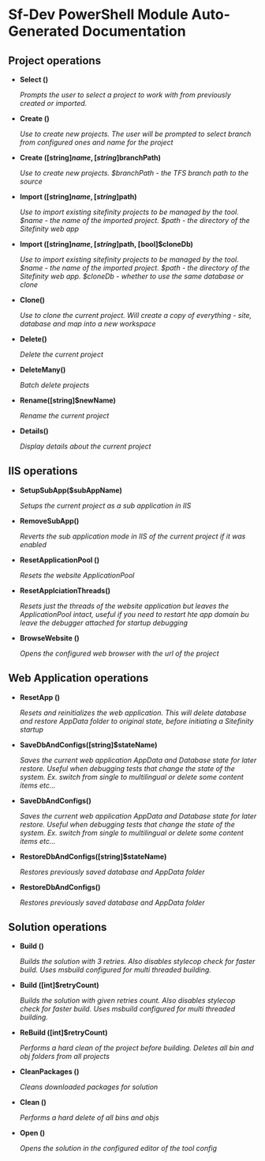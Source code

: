 ﻿# Sf-Dev PowerShell Module Auto-Generated Documentation
## Project operations

- __Select ()__

    _Prompts the user to select a project to work with from previously created or imported._

- __Create ()__

    _Use to create new projects. The user will be prompted to select branch from configured ones and name for the project_

- __Create ([string]$name, [string]$branchPath)__

    _Use to create new projects. $branchPath - the TFS branch path to the source_

- __Import ([string]$name, [string]$path)__

    _Use to import existing sitefinity projects to be managed by the tool. $name - the name of the imported project. $path - the directory of the Sitefinity web app_

- __Import ([string]$name, [string]$path, [bool]$cloneDb)__

    _Use to import existing sitefinity projects to be managed by the tool. $name - the name of the imported project. $path - the directory of the Sitefinity web app. $cloneDb - whether to use the same database or clone_

- __Clone()__

    _Use to clone the current project. Will create a copy of everything - site, database and map into a new workspace_

- __Delete()__

    _Delete the current project_

- __DeleteMany()__

    _Batch delete projects_

- __Rename([string]$newName)__

    _Rename the current project_

- __Details()__

    _Display details about the current project_

## IIS operations

- __SetupSubApp($subAppName)__

    _Setups the current project as a sub application in IIS_

- __RemoveSubApp()__

    _Reverts the sub application mode in IIS of the current project if it was enabled_

- __ResetApplicationPool ()__

    _Resets the website ApplicationPool_

- __ResetApplciationThreads()__

    _Resets just the threads of the website application but leaves the ApplicationPool intact, useful if you need to restart hte app domain bu leave the debugger attached for startup debugging_

- __BrowseWebsite ()__

    _Opens the configured web browser with the url of the project_

## Web Application operations

- __ResetApp ()__

    _Resets and reinitializes the web application. This will delete database and restore AppData folder to original state, before initiating a Sitefinity startup_

- __SaveDbAndConfigs([string]$stateName)__

    _Saves the current web application AppData and Database state for later restore. Useful when debugging tests that change the state of the system. Ex. switch from single to multilingual or delete some content items etc..._

- __SaveDbAndConfigs()__

    _Saves the current web application AppData and Database state for later restore. Useful when debugging tests that change the state of the system. Ex. switch from single to multilingual or delete some content items etc..._

- __RestoreDbAndConfigs([string]$stateName)__

    _Restores previously saved database and AppData folder_

- __RestoreDbAndConfigs()__

    _Restores previously saved database and AppData folder_

## Solution operations

- __Build ()__

    _Builds the solution with 3 retries. Also disables stylecop check for faster build. Uses msbuild configured for multi threaded building._

- __Build ([int]$retryCount)__

    _Builds the solution with given retries count. Also disables stylecop check for faster build. Uses msbuild configured for multi threaded building._

- __ReBuild ([int]$retryCount)__

    _Performs a hard clean of the project before building. Deletes all bin and obj folders from all projects_

- __CleanPackages ()__

    _Cleans downloaded packages for solution_

- __Clean ()__

    _Performs a hard delete of all bins and objs_

- __Open ()__

    _Opens the solution in the configured editor of the tool config_
